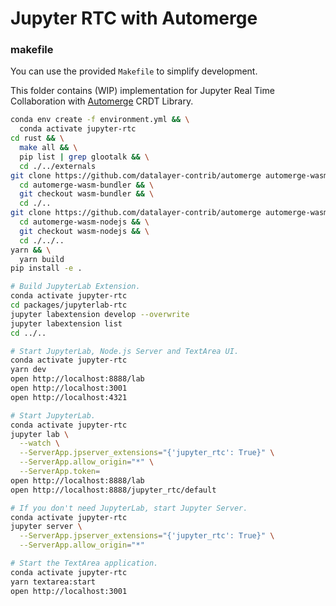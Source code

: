 # Jupyter RTC with Automerge

### makefile

You can use the provided `Makefile` to simplify development.

This folder contains (WIP) implementation for Jupyter Real Time Collaboration with [Automerge](https://github.com/automerge/automerge) CRDT Library.

```bash
conda env create -f environment.yml && \
  conda activate jupyter-rtc
cd rust && \
  make all && \
  pip list | grep glootalk && \
  cd ./../externals
git clone https://github.com/datalayer-contrib/automerge automerge-wasm-bundler && \
  cd automerge-wasm-bundler && \
  git checkout wasm-bundler && \
  cd ./..
git clone https://github.com/datalayer-contrib/automerge automerge-wasm-nodejs && \
  cd automerge-wasm-nodejs && \
  git checkout wasm-nodejs && \
  cd ./../..
yarn && \
  yarn build
pip install -e .
```

```bash
# Build JupyterLab Extension.
conda activate jupyter-rtc
cd packages/jupyterlab-rtc
jupyter labextension develop --overwrite
jupyter labextension list
cd ../..
```

```bash
# Start JupyterLab, Node.js Server and TextArea UI.
conda activate jupyter-rtc
yarn dev
open http://localhost:8888/lab
open http://localhost:3001
open http://localhost:4321
```

```bash
# Start JupyterLab.
conda activate jupyter-rtc
jupyter lab \
  --watch \
  --ServerApp.jpserver_extensions="{'jupyter_rtc': True}" \
  --ServerApp.allow_origin="*" \
  --ServerApp.token=
open http://localhost:8888/lab
open http://localhost:8888/jupyter_rtc/default
```

```bash
# If you don't need JupyterLab, start Jupyter Server.
conda activate jupyter-rtc
jupyter server \
  --ServerApp.jpserver_extensions="{'jupyter_rtc': True}" \
  --ServerApp.allow_origin="*"
```

```bash
# Start the TextArea application.
conda activate jupyter-rtc
yarn textarea:start
open http://localhost:3001
```
